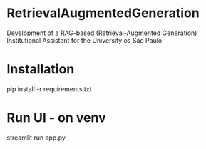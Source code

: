 # RetrievalAugmentedGeneration

Development of a RAG-based (Retrieval-Augmented Generation) Institutional Assistant for the University os São Paulo

# Installation

pip install -r requirements.txt

# Run UI - on venv

streamlit run app.py
